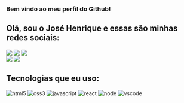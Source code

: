 ### Bem vindo ao meu perfil do Github!

## Olá, sou o José Henrique e essas são minhas redes sociais:

<div>
    <img align="center" src="https://img.shields.io/badge/LinkedIn-0077B5?style=for-the-badge&logo=linkedin&logoColor=white"/>
    <img align="center" src="https://img.shields.io/badge/Discord-7289DA?style=for-the-badge&logo=discord&logoColor=white" />
    <img align="center" src="https://img.shields.io/badge/Medium-12100E?style=for-the-badge&logo=medium&logoColor=white" />
</div>

<div>
    <img src="https://github-readme-stats.vercel.app/api?username=josehenriquepg&show_icons=true&theme=dark"/>
    <img src="https://github-readme-stats.vercel.app/api/top-langs/?username=josehenriquepg&langs_count=8&theme=dark" />
</div>

## Tecnologias que eu uso:

<div style="display: inline_block">
    <img align="center" alt="html5" src="https://img.shields.io/badge/HTML5-E34F26?style=for-the-badge&logo=html5&logoColor=white" />
    <img align="center" alt="css3" src="https://img.shields.io/badge/CSS3-1572B6?style=for-the-badge&logo=css3&logoColor=white" />
    <img align="center" alt="javascript" src="https://img.shields.io/badge/JavaScript-323330?style=for-the-badge&logo=javascript&logoColor=F7DF1E" />
    <img align="center" alt="react" src="https://img.shields.io/badge/React-20232A?style=for-the-badge&logo=react&logoColor=61DAFB" />
    <img align="center" alt="node" src="https://img.shields.io/badge/Node.js-43853D?style=for-the-badge&logo=node.js&logoColor=white" />
    <img align="center" alt="vscode" src="https://img.shields.io/badge/Visual_Studio_Code-0078D4?style=for-the-badge&logo=visual%20studio%20code&logoColor=white" />
</div>
